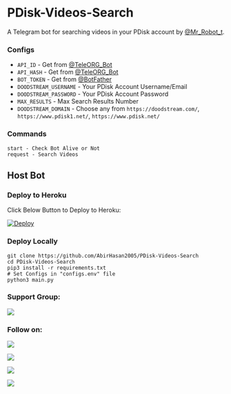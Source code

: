 # PDisk-Videos-Search
A Telegram bot for searching videos in your PDisk account by [@Mr_Robot_t](https://t.me/Mr_Robot_t).

### Configs
- `API_ID` - Get from [@TeleORG_Bot](https://t.me/TeleORG_Bot)
- `API_HASH` - Get from [@TeleORG_Bot](https://t.me/TeleORG_Bot)
- `BOT_TOKEN` - Get from [@BotFather](https://t.me/BotFather)
- `DOODSTREAM_USERNAME` - Your PDisk Account Username/Email
- `DOODSTREAM_PASSWORD` - Your PDisk Account Password
- `MAX_RESULTS` - Max Search Results Number
- `DOODSTREAM_DOMAIN` - Choose any from `https://doodstream.com/`, `https://www.pdisk1.net/`, `https://www.pdisk.net/`

### Commands
```
start - Check Bot Alive or Not
request - Search Videos
```

## Host Bot
### Deploy to Heroku
Click Below Button to Deploy to Heroku:

[![Deploy](https://www.herokucdn.com/deploy/button.svg)](https://heroku.com/deploy?template=https://github.com/AbirHasan2005/PDisk-Videos-Search)

### Deploy Locally
```shell
git clone https://github.com/AbirHasan2005/PDisk-Videos-Search
cd PDisk-Videos-Search
pip3 install -r requirements.txt
# Set Configs in "configs.env" file
python3 main.py
```

### Support Group:
<a href="https://t.me/Mr_Robot_t"><img src="https://img.shields.io/badge/Telegram-Join%20Telegram%20Group-blue.svg?logo=telegram"></a>

### Follow on:
<p align="left">
<a href="https://github.com/AbirHasan2005"><img src="https://img.shields.io/badge/GitHub-Follow%20on%20GitHub-inactive.svg?logo=github"></a>
</p>
<p align="left">
<a href="https://twitter.com/AbirHasan2005"><img src="https://img.shields.io/badge/Twitter-Follow%20on%20Twitter-informational.svg?logo=twitter"></a>
</p>
<p align="left">
<a href="https://facebook.com/AbirHasan2005"><img src="https://img.shields.io/badge/Facebook-Follow%20on%20Facebook-blue.svg?logo=facebook"></a>
</p>
<p align="left">
<a href="https://instagram.com/AbirHasan2005"><img src="https://img.shields.io/badge/Instagram-Follow%20on%20Instagram-important.svg?logo=instagram"></a>
</p>
